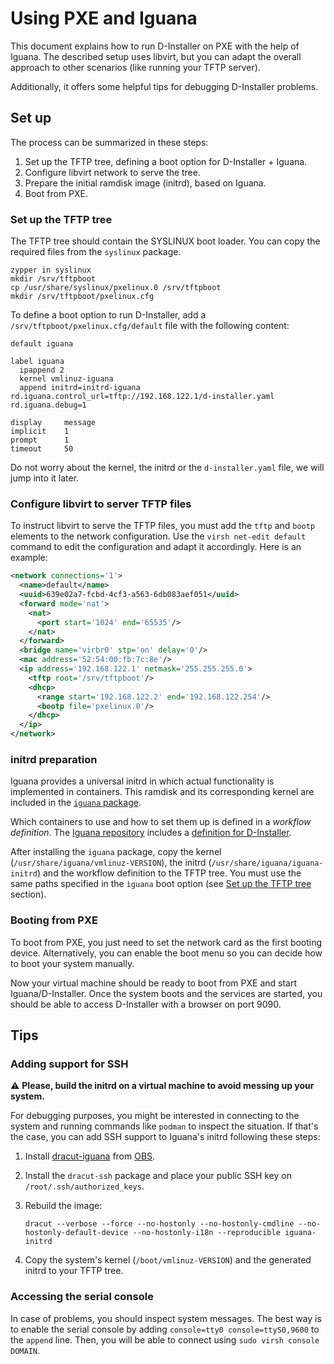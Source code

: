 # Using PXE and Iguana

This document explains how to run D-Installer on PXE with the help of Iguana. The described setup
uses libvirt, but you can adapt the overall approach to other scenarios (like running your TFTP
server).

Additionally, it offers some helpful tips for debugging D-Installer problems.

## Set up

The process can be summarized in these steps:

1. Set up the TFTP tree, defining a boot option for D-Installer + Iguana.
2. Configure libvirt network to serve the tree.
3. Prepare the initial ramdisk image (initrd), based on Iguana.
4. Boot from PXE.

### Set up the TFTP tree

The TFTP tree should contain the SYSLINUX boot loader. You can copy the required files from the
`syslinux` package.

    zypper in syslinux
    mkdir /srv/tftpboot
    cp /usr/share/syslinux/pxelinux.0 /srv/tftpboot
    mkdir /srv/tftpboot/pxelinux.cfg

To define a boot option to run D-Installer, add a `/srv/tftpboot/pxelinux.cfg/default` file with the
following content:

```
default iguana

label iguana
  ipappend 2
  kernel vmlinuz-iguana
  append initrd=initrd-iguana rd.iguana.control_url=tftp://192.168.122.1/d-installer.yaml rd.iguana.debug=1

display		message
implicit	1
prompt		1
timeout		50
```

Do not worry about the kernel, the initrd or the `d-installer.yaml` file, we will jump into it
later.

### Configure libvirt to server TFTP files

To instruct libvirt to serve the TFTP files, you must add the `tftp` and `bootp` elements to the
network configuration. Use the `virsh net-edit default` command to edit the configuration and adapt
it accordingly. Here is an example:

```xml
<network connections='1'>
  <name>default</name>
  <uuid>639e02a7-fcbd-4cf3-a563-6db083aef051</uuid>
  <forward mode='nat'>
    <nat>
      <port start='1024' end='65535'/>
    </nat>
  </forward>
  <bridge name='virbr0' stp='on' delay='0'/>
  <mac address='52:54:00:fb:7c:8e'/>
  <ip address='192.168.122.1' netmask='255.255.255.0'>
    <tftp root='/srv/tftpboot'/>
    <dhcp>
      <range start='192.168.122.2' end='192.168.122.254'/>
      <bootp file='pxelinux.0'/>
    </dhcp>
  </ip>
</network>
```

### initrd preparation

Iguana provides a universal initrd in which actual functionality is implemented in containers. This
ramdisk and its corresponding kernel are included in the [`iguana`
package](https://build.opensuse.org/package/show/home:oholecek:iguana/iguana).

Which containers to use and how to set them up is defined in a *workflow definition*. The [Iguana
repository](https://github.com/openSUSE/iguana) includes a [definition for
D-Installer](https://github.com/openSUSE/iguana/blob/main/iguana-workflow/examples/d-installer.yaml).

After installing the `iguana` package, copy the kernel (`/usr/share/iguana/vmlinuz-VERSION`), the
initrd (`/usr/share/iguana/iguana-initrd`) and the workflow definition to the TFTP tree. You must
use the same paths specified in the `ìguana` boot option (see [Set up the TFTP
tree](#set-up-the-tftp-tree) section).

### Booting from PXE

To boot from PXE, you just need to set the network card as the first booting device. Alternatively,
you can enable the boot menu so you can decide how to boot your system manually.

Now your virtual machine should be ready to boot from PXE and start Iguana/D-Installer. Once the
system boots and the services are started, you should be able to access D-Installer with a browser
on port 9090.

## Tips

### Adding support for SSH

:warning: **Please, build the initrd on a virtual machine to avoid messing up your system.**

For debugging purposes, you might be interested in connecting to the system and running commands
like `podman` to inspect the situation. If that's the case, you can add SSH support to Iguana's
initrd following these steps:

1. Install [dracut-iguana](https://github.com/openSUSE/iguana/tree/main/dracut-iguana) from
[OBS](https://build.opensuse.org/package/show/home:oholecek:iguana/dracut-iguana).

2. Install the `dracut-ssh` package and place your public SSH key on `/root/.ssh/authorized_keys`.

3. Rebuild the image:

       dracut --verbose --force --no-hostonly --no-hostonly-cmdline --no-hostonly-default-device --no-hostonly-i18n --reproducible iguana-initrd

4. Copy the system's kernel (`/boot/vmlinuz-VERSION`) and the generated initrd to your TFTP tree.

### Accessing the serial console

In case of problems, you should inspect system messages. The best way is to enable the serial
console by adding `console=tty0 console=ttyS0,9600` to the `append` line. Then, you will be able to
connect using `sudo virsh console DOMAIN`.
